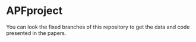 # APFproject

You can look the fixed branches of this repository to get the data and code presented in the papers.
